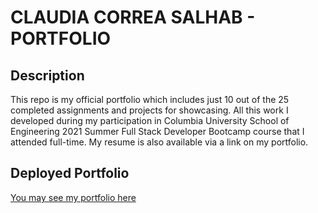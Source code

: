 # CLAUDIA CORREA SALHAB - PORTFOLIO

## Description

This repo is my official portfolio which includes just 10 out of the 25 completed assignments and projects for showcasing. All this work I developed during my participation in Columbia University School of Engineering 2021 Summer Full Stack Developer Bootcamp course that I attended full-time. My resume is also available via a link on my portfolio.

## Deployed Portfolio

[You may see my portfolio here](https://csalhab.github.io/portfolio/)
